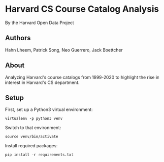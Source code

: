 # Harvard CS Course Catalog Analysis

By the Harvard Open Data Project


## Authors

Hahn Lheem, Patrick Song, Neo Guerrero, Jack Boettcher

## About

Analyzing Harvard's course catalogs from 1999-2020 to highlight the rise in interest in Harvard's CS department.

## Setup

First, set up a Python3 virtual environment:

```
virtualenv -p python3 venv
```

Switch to that environment:

```
source venv/bin/activate
```

Install required packages:

```
pip install -r requirements.txt
```
